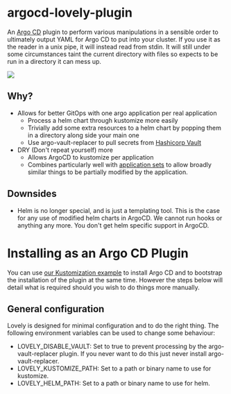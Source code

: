 # argocd-lovely-plugin
An [Argo CD](https://argoproj.github.io/argo-cd/) plugin to perform various manipulations in a sensible order to ultimately output YAML for Argo CD to put into your cluster. If you use it as the reader in a unix pipe, it will instead read from stdin. It will still under some circumstances taint the current directory with files so expects to be run in a directory it can mess up.

<img src="assets/images/argocd-vault-replacer-diagram.png">

## Why?
- Allows for better GitOps with one argo application per real application
  - Process a helm chart through kustomize more easily
  - Trivially add some extra resources to a helm chart by popping them in a directory along side your main one
  - Use argo-vault-replacer to pull secrets from [Hashicorp Vault](https://www.vaultproject.io/)
- DRY (Don't repeat yourself) more
  - Allows ArgoCD to kustomize per application
  - Combines particularly well with [application sets](https://argocd-applicationset.readthedocs.io/en/stable/) to allow broadly similar things to be partially modified by the application.

## Downsides
- Helm is no longer special, and is just a templating tool. This is the case for any use of modified helm charts in ArgoCD. We cannot run hooks or anything any more. You don't get helm specific support in ArgoCD.

# Installing as an Argo CD Plugin
You can use [our Kustomization example](https://github.com/crumbhole/argocd-vault-replacer/tree/main/examples/kustomize/argocd) to install Argo CD and to bootstrap the installation of the plugin at the same time. However the steps below will detail what is required should you wish to do things more manually.

## General configuration
Lovely is designed for minimal configuration and to do the right thing. The following environment variables can be used to change some behaviour:
- LOVELY_DISABLE_VAULT: Set to true to prevent processing by the argo-vault-replacer plugin. If you never want to do this just never install argo-vault-replacer.
- LOVELY_KUSTOMIZE_PATH: Set to a path or binary name to use for kustomize.
- LOVELY_HELM_PATH: Set to a path or binary name to use for helm.
